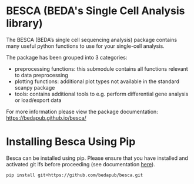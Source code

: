 BESCA (BEDA's Single Cell Analysis library)
===========================================

The BESCA (BEDA’s single cell sequencing analysis) package contains many useful python functions to use for your single-cell analysis.

The package has been grouped into 3 categories:  

- preprocessing functions: this submodule contains all functions relevant to data preprocessing  
- plotting functions: additional plot types not available in the standard scanpy package  
- tools: contains additional tools to e.g. perform differential gene analysis or load/export data  

For more information please view the package documentation: https://bedapub.github.io/besca/



Installing Besca Using Pip
============================

Besca can be installed using pip. Please ensure that you have installed and activated git lfs before proceeding (see documentation [here](https://github.com/git-lfs/git-lfs/wiki/Installation)). 

```
pip install git+https://github.com/bedapub/besca.git
```
